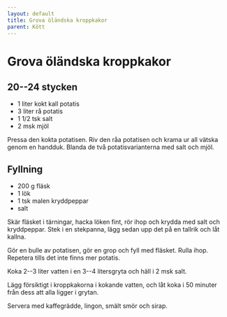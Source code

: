 ```yaml
---
layout: default
title: Grova öländska kroppkakor
parent: Kött
---
```

# Grova öländska kroppkakor

## 20--24 stycken

-   1 liter kokt kall potatis
-   3 liter rå potatis
-   1 1/2 tsk salt
-   2 msk mjöl

Pressa den kokta potatisen. Riv den råa potatisen och krama ur all
vätska genom en handduk. Blanda de två potatisvarianterna med salt och
mjöl.

## Fyllning

-   200 g fläsk
-   1 lök
-   1 tsk malen kryddpeppar
-   salt

Skär fläsket i tärningar, hacka löken fint, rör ihop och krydda med salt
och kryddpeppar. Stek i en stekpanna, lägg sedan upp det på en tallrik
och låt kallna.

Gör en bulle av potatisen, gör en grop och fyll med fläsket. Rulla ihop.
Repetera tills det inte finns mer potatis.

Koka 2--3 liter vatten i en 3--4 litersgryta och häll i 2 msk salt.

Lägg försiktigt i kroppkakorna i kokande vatten, och låt koka i 50
minuter från dess att alla ligger i grytan.

Servera med kaffegrädde, lingon, smält smör och sirap.
